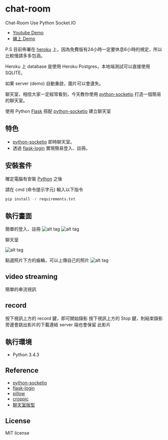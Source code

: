 # chat-room

Chat-Room Use Python Socket.IO

* [Youtube Demo](https://youtu.be/l53-K03hIXs)
* [線上 Demo](http://chatflask.herokuapp.com/)

P.S
目前佈署在 [heroku](https://dashboard.heroku.com/) 上，因為免費版有24小時一定要休息6小時的規定，所以比較慢請多多包涵。

Heroku 上 database 是使用 Heroku Postgres，本地端測試可以直接使用SQLITE，

如果 server (demo) 自動重啟，圖片可以會遺失。

聊天室，相信大家一定經常看到，今天教你使用 [python-socketio](https://github.com/miguelgrinberg/python-socketio) 打造一個簡易的聊天室。

使用 Python [Flask](http://flask.pocoo.org/) 搭配 [python-socketio](https://github.com/miguelgrinberg/python-socketio) 建立聊天室

## 特色

* [python-socketio](https://github.com/miguelgrinberg/python-socketio) 即時聊天室。
* 透過 [flask-login](https://github.com/maxcountryman/flask-login) 實現簡易登入、註冊。

## 安裝套件

確定電腦有安裝 [Python](https://www.python.org/) 之後

請在  cmd (命令提示字元) 輸入以下指令

``` cmd
pip install -r requirements.txt
```

## 執行畫面

簡單的登入、註冊
![alt tag](http://i.imgur.com/XiNxpEQ.jpg)
![alt tag](http://i.imgur.com/4FoQskT.jpg)

聊天室

![alt tag](http://i.imgur.com/ghdeqF7.jpg)

點選照片下方的齒輪，可以上傳自己的照片
![alt tag](http://i.imgur.com/316KdGN.jpg)

## video streaming
簡單的串流視訊

## record
按下視訊上方的 record 鍵，即可開始錄影
按下視訊上方的 Stop 鍵，則結束錄影
旁邊會跳出影片的下載連結
server 端也會保留 此影片

## 執行環境

* Python 3.4.3

## Reference

* [python-socketio](https://github.com/miguelgrinberg/python-socketio)
* [flask-login](https://github.com/maxcountryman/flask-login)
* [pillow](https://pillow.readthedocs.io/en/4.0.x/)
* [croppic](http://www.croppic.net/)
* [聊天室版型](http://www.bypeople.com/minimal-css-chat-ui/)

## License

MIT license
